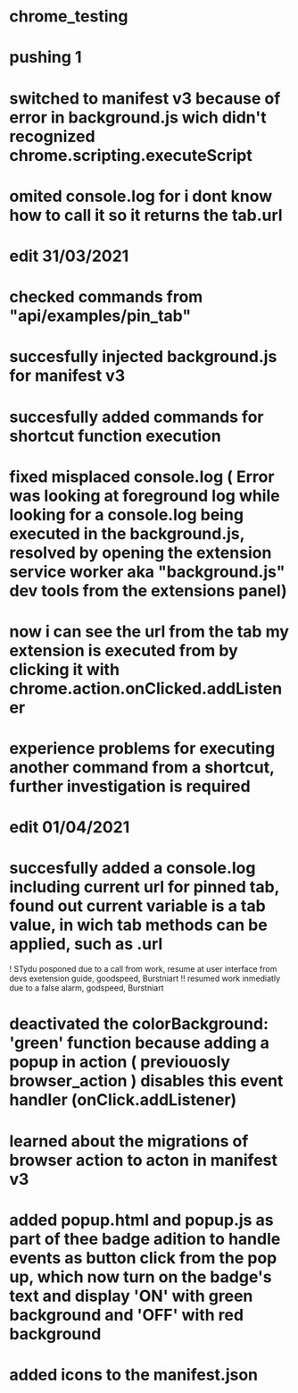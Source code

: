 # chrome_testing
# pushing 1
# switched to manifest v3 because of error in background.js wich didn't recognized chrome.scripting.executeScript
# omited console.log for i dont know how to call it so it returns the tab.url
# edit 31/03/2021
# checked commands from "api/examples/pin_tab"
# succesfully injected background.js for manifest v3
# succesfully added commands for shortcut function execution
# fixed misplaced console.log ( Error was looking at foreground log while looking for a console.log being executed in the background.js, resolved by opening the extension service worker aka "background.js" dev tools from the extensions panel)
# now i can see the url from the tab my extension is executed from by clicking it with chrome.action.onClicked.addListener

# experience problems for executing another command from a shortcut, further investigation is required

# edit 01/04/2021
# succesfully added a console.log including current url for pinned tab, found out current variable is a tab value, in wich tab methods can be applied, such as .url
! STydu posponed due to a call from work, resume at user interface from devs exetension guide, goodspeed, Burstniart
!! resumed work inmediatly due to a false alarm, godspeed, Burstniart
# deactivated the colorBackground: 'green' function because adding a popup in action ( previouosly browser_action ) disables this event handler (onClick.addListener)
# learned about the migrations of browser action to acton in manifest v3
# added popup.html and popup.js as part of thee badge adition to handle events as button click from the pop up, which now turn on the badge's text and display 'ON' with green background and 'OFF' with red background
# added icons to the manifest.json